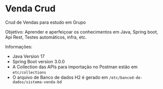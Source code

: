 # Venda Crud

Crud de Vendas para estudo em Grupo

Objetivo: Aprender e aperfeiçoar os conhecimentos em Java, Spring boot, Api Rest, Testes automáticos, infra, etc.

Informações:
- Java Version 17
- Spring Boot version 3.0.0
- A Collection das APIs para importação no Postman estão em ``etc/collections`` 
- O arquivo de Banco de dados H2 é gerado em ``/etc/bancod-de-dados/sistema-venda-bd``
